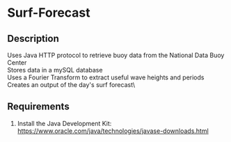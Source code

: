 # Surf-Forecast

## Description
Uses Java HTTP protocol to retrieve buoy data from the National Data Buoy Center\
Stores data in a mySQL database\
Uses a Fourier Transform to extract useful wave heights and periods\
Creates an output of the day's surf forecast\

## Requirements
1) Install the Java Development Kit: https://www.oracle.com/java/technologies/javase-downloads.html
